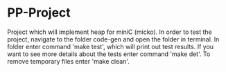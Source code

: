 # PP-Project
Project which will implement heap for miniC (micko). In order to test the project, navigate to the folder code-gen and open the folder in terminal. In folder enter command 'make test', which will print out test results. If you want to see more details about the tests enter command 'make det'. To remove temporary files enter 'make clean'.
